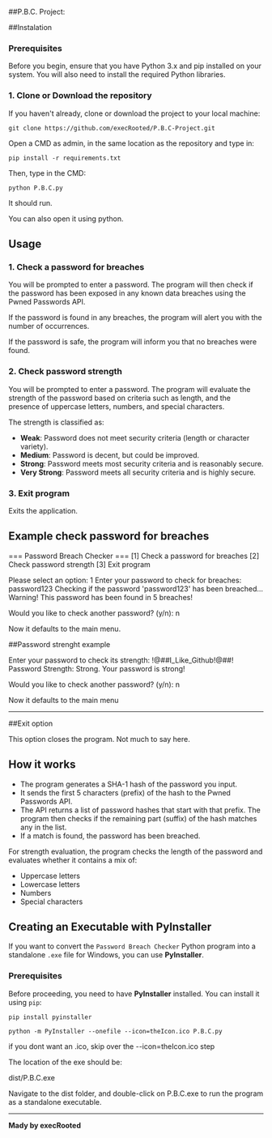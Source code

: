 ##P.B.C. Project: 

##Instalation


### Prerequisites
Before you begin, ensure that you have Python 3.x and pip installed on your system. You will also need to install the required Python libraries.

### 1. Clone or Download the repository
If you haven't already, clone or download the project to your local machine:


```git clone https://github.com/execRooted/P.B.C-Project.git```

Open a CMD as admin, in the same location as the repository and type in:

```pip install -r requirements.txt ```

Then, type in the CMD:

```python P.B.C.py```

It should run.

You can also open it using python.

## Usage

### 1. Check a password for breaches
You will be prompted to enter a password. The program will then check if the password has been exposed in any known data breaches using the Pwned Passwords API.

If the password is found in any breaches, the program will alert you with the number of occurrences.

If the password is safe, the program will inform you that no breaches were found.

### 2. Check password strength
You will be prompted to enter a password. The program will evaluate the strength of the password based on criteria such as length, and the presence of uppercase letters, numbers, and special characters.

The strength is classified as:

- **Weak**: Password does not meet security criteria (length or character variety).
- **Medium**: Password is decent, but could be improved.
- **Strong**: Password meets most security criteria and is reasonably secure.
- **Very Strong**: Password meets all security criteria and is highly secure.

### 3. Exit program
Exits the application.

## Example check password for breaches


=== Password Breach Checker ===
[1] Check a password for breaches
[2] Check password strength
[3] Exit program

Please select an option: 1
Enter your password to check for breaches: password123
Checking if the password 'password123' has been breached...
Warning! This password has been found in 5 breaches!

Would you like to check another password? (y/n): n

Now it defaults to the main menu.



##Password strenght example

Enter your password to check its strength: !@##I_Like_Github!@##!
Password Strength: Strong. Your password is strong!

Would you like to check another password? (y/n): n

Now it defaults to the main menu

---

##Exit option

This option closes the program. Not much to say here.

## How it works

- The program generates a SHA-1 hash of the password you input.
- It sends the first 5 characters (prefix) of the hash to the Pwned Passwords API.
- The API returns a list of password hashes that start with that prefix. The program then checks if the remaining part (suffix) of the hash matches any in the list.
- If a match is found, the password has been breached.

For strength evaluation, the program checks the length of the password and evaluates whether it contains a mix of:

- Uppercase letters
- Lowercase letters
- Numbers
- Special characters

## Creating an Executable with PyInstaller

If you want to convert the `Password Breach Checker` Python program into a standalone `.exe` file for Windows, you can use **PyInstaller**.

### Prerequisites
Before proceeding, you need to have **PyInstaller** installed. You can install it using `pip`:


```pip install pyinstaller```

```python -m PyInstaller --onefile --icon=theIcon.ico P.B.C.py```

if you dont want an .ico, skip over the --icon=theIcon.ico step

The location of the exe should be:

dist/P.B.C.exe

Navigate to the dist folder, and double-click on P.B.C.exe to run the program as a standalone executable.

---

**Mady by execRooted**
